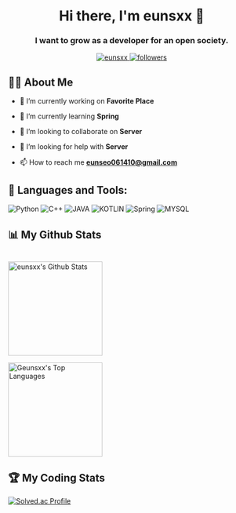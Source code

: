<h1 align="center">Hi there, I'm eunsxx 👋</h1>
<h3 align="center">I want to grow as a developer for an open society.</h3>

<p align="center">
  <a href="https://github.com/eunsxx">
    <img src="https://komarev.com/ghpvc/?username=eunsxx&label=Profile%20views&color=0e75b6&style=flat" alt="eunsxx" />
  </a>
  <a href="https://github.com/eunsxx?tab=followers">
    <img src="https://img.shields.io/github/followers/eunsxx?label=Followers" alt="followers">
  </a>
</p>

## 🙋‍♂️ About Me

- 🔭 I’m currently working on **Favorite Place**

- 🌱 I’m currently learning **Spring**

- 👯 I’m looking to collaborate on **Server**

- 🤝 I’m looking for help with **Server**

- 📫 How to reach me **eunseo061410@gmail.com**


## 🚀 Languages and Tools:
![Python](https://img.shields.io/badge/Python-14354C?style=for-the-badge&logo=python&logoColor=white)
![C++](https://img.shields.io/badge/C%2B%2B-00599C?style=for-the-badge&logo=c%2B%2B&logoColor=white)
![JAVA](https://img.shields.io/badge/Java-ED8B00?style=for-the-badge&logo=openjdk&logoColor=white)
![KOTLIN](https://img.shields.io/badge/Kotlin-0095D5?&style=for-the-badge&logo=kotlin&logoColor=white)
![Spring](https://img.shields.io/badge/Spring-6DB33F?style=for-the-badge&logo=spring&logoColor=white)
![MYSQL](https://img.shields.io/badge/MySQL-00000F?style=for-the-badge&logo=mysql&logoColor=white)



## 📊 My Github Stats

  <br/>
    <a href="https://github.com/eunsxx"><img alt="eunsxx's Github Stats" src="https://github-readme-stats.vercel.app/api?username=eunsxx&show_icons=true&count_private=true&theme=algolia" height="192px"/></a>

  <a href="https://github.com/eunsxx"><img alt="Geunsxx's Top Languages" src="https://github-readme-stats.vercel.app/api/top-langs/?username=eunsxx&langs_count=8&layout=compact&theme=algolia" height="192px"/></a>
  <br/>

## 🏆 My Coding Stats

[![Solved.ac Profile](http://mazassumnida.wtf/api/generate_badge?boj=eunseo120)](https://solved.ac/eunseo120)
